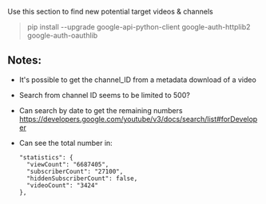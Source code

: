 Use this section to find new potential target videos & channels

> pip install --upgrade google-api-python-client google-auth-httplib2 google-auth-oauthlib

## Notes:

+ It's possible to get the channel_ID from a metadata download of a video
+ Search from channel ID seems to be limited to 500?
+ Can search by date to get the remaining numbers https://developers.google.com/youtube/v3/docs/search/list#forDeveloper
+ Can see the total number in:

      "statistics": {
        "viewCount": "6687405",
        "subscriberCount": "27100",
        "hiddenSubscriberCount": false,
        "videoCount": "3424"
      },